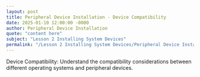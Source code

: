 ```yaml
---
layout: post
title: Peripheral Device Installation - Device Compatibility
date: 2025-01-10 12:00:00 -0000
author: Peripheral Device Installation
quote: "content here"
subject: "Lesson 2 Installing System Devices"
permalink: "/Lesson 2 Installing System Devices/Peripheral Device Installation/Peripheral Device Installation - Device Compatibility"
---
```


Device Compatibility: Understand the compatibility considerations between different operating systems and peripheral devices.
